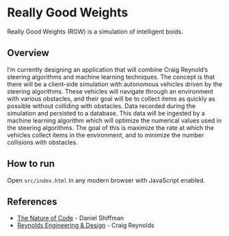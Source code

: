 Really Good Weights
===
Really Good Weights (RGW) is a simulation of intelligent boids.

Overview
---
I’m currently designing an application that will combine Craig Reynold’s steering algorithms and machine learning techniques. The concept is that there will be a client-side simulation with autonomous vehicles driven by the steering algorithms. These vehicles will navigate through an environment with various obstacles, and their goal will be to collect items as quickly as possible without colliding with obstacles. Data recorded during the simulation and persisted to a database. This data will be ingested by a machine learning algorithm which will optimize the numerical values used in the steering algorithms. The goal of this is maximize the rate at which the vehicles collect items in the environment, and to minimize the number collisions with obstacles.

How to run
---
Open `src/index.html` in any modern browser with JavaScript enabled.

References
---
* [The Nature of Code](http://natureofcode.com) - Daniel Shiffman
* [Reynolds Engineering & Design](http://red3d.com/research.html) - Craig Reynolds
